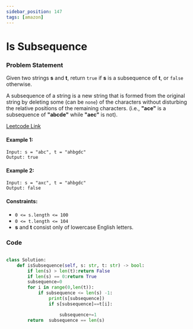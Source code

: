 ```yaml
---
sidebar_position: 147
tags: [amazon]
---
```


# Is Subsequence

### Problem Statement

Given two strings **s** and **t**, return `true` if **s** is a subsequence of **t**, or `false` otherwise.

A subsequence of a string is a new string that is formed from the original string by deleting some (can be `none`) of the characters without disturbing the relative positions of the remaining characters. (i.e., **"ace"** is a subsequence of **"abcde"** while **"aec"** is not).

[Leetcode Link](https://leetcode.com/problems/is-subsequence/)

#### Example 1:

```
Input: s = "abc", t = "ahbgdc"
Output: true
```

#### Example 2:

```
Input: s = "axc", t = "ahbgdc"
Output: false
```

#### Constraints:

- `0 <= s.length <= 100`
- `0 <= t.length <= 104`
- **s** and **t** consist only of lowercase English letters.

### Code

```python title="Python Code"

class Solution:
    def isSubsequence(self, s: str, t: str) -> bool:
        if len(s) > len(t):return False
        if len(s) == 0:return True
        subsequence=0
        for i in range(0,len(t)):
            if subsequence <= len(s) -1:
                print(s[subsequence])
                if s[subsequence]==t[i]:

                    subsequence+=1
        return  subsequence == len(s)
```
